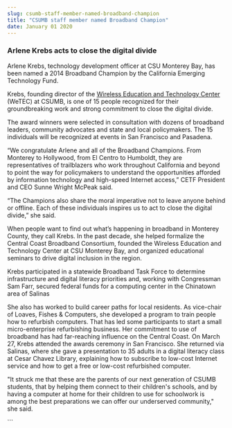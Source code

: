 ```yaml
---
slug: csumb-staff-member-named-broadband-champion
title: "CSUMB staff member named Broadband Champion"
date: January 01 2020
---
```


 
<h3>Arlene Krebs acts to close the digital divide</h3>
<p>
  Arlene Krebs, technology development officer at CSU Monterey Bay, has been
  named a 2014 Broadband Champion by the California Emerging Technology Fund.
</p>
<p>
  Krebs, founding director of the
  <a href="https://wetec.csumb.edu/about-wetec"
    >Wireless Education and Technology Center</a
  >
  (WeTEC) at CSUMB, is one of 15 people recognized for their groundbreaking work
  and strong commitment to close the digital divide.
</p>
<p>
  The award winners were selected in consultation with dozens of broadband
  leaders, community advocates and state and local policymakers. The 15
  individuals will be recognized at events in San Francisco and Pasadena.
</p>
<p>
  “We congratulate Arlene and all of the Broadband Champions. From Monterey to
  Hollywood, from El Centro to Humboldt, they are representatives of
  trailblazers who work throughout California and beyond to point the way for
  policymakers to understand the opportunities afforded by information
  technology and high-speed Internet access,” CETF President and CEO Sunne
  Wright McPeak said.
</p>
<p>
  “The Champions also share the moral imperative not to leave anyone behind or
  offline. Each of these individuals inspires us to act to close the digital
  divide,” she said.
</p>
<p>
  When people want to find out what’s happening in broadband in Monterey County,
  they call Krebs. In the past decade, she helped formalize the Central Coast
  Broadband Consortium, founded the Wireless Education and Technology Center at
  CSU Monterey Bay, and organized educational seminars to drive digital
  inclusion in the region.
</p>
<p>
  Krebs participated in a statewide Broadband Task Force to determine
  infrastructure and digital literacy priorities and, working with Congressman
  Sam Farr, secured federal funds for a computing center in the Chinatown area
  of Salinas
</p>
<p>
  She also has worked to build career paths for local residents. As vice-chair
  of Loaves, Fishes &amp; Computers, she developed a program to train people how
  to refurbish computers. That has led some participants to start a small
  micro-enterprise refurbishing business. Her commitment to use of broadband has
  had far-reaching influence on the Central Coast. On March 27, Krebs attended
  the awards ceremony in San Francisco. She returned via Salinas, where she gave
  a presentation to 35 adults in a digital literacy class at Cesar Chavez
  Library, explaining how to subscribe to low-cost Internet service and how to
  get a free or low-cost refurbished computer.
</p>
<p>
  "It struck me that these are the parents of our next generation of CSUMB
  students, that by helping them connect to their children's schools, and by
  having a computer at home for their children to use for schoolwork is among
  the best preparations we can offer our underserved community," she said.
</p>
```
